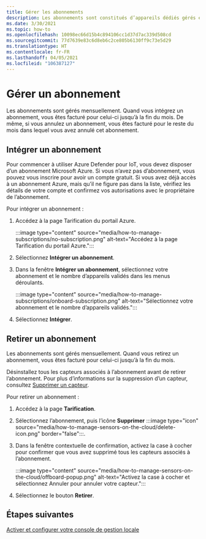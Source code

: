 ```yaml
---
title: Gérer les abonnements
description: Les abonnements sont constitués d’appareils dédiés gérés et peuvent être intégrés ou annulés en fonction des besoins.
ms.date: 3/30/2021
ms.topic: how-to
ms.openlocfilehash: 10098ec66d15b4c894106cc1d37d7ac339d508cd
ms.sourcegitcommit: 77d7639e83c6d8eb6c2ce805b6130ff9c73e5d29
ms.translationtype: HT
ms.contentlocale: fr-FR
ms.lasthandoff: 04/05/2021
ms.locfileid: "106387127"
---
```

# <a name="manage-a-subscription"></a>Gérer un abonnement

Les abonnements sont gérés mensuellement. Quand vous intégrez un abonnement, vous êtes facturé pour celui-ci jusqu’à la fin du mois. De même, si vous annulez un abonnement, vous êtes facturé pour le reste du mois dans lequel vous avez annulé cet abonnement.

## <a name="onboard-a-subscription"></a>Intégrer un abonnement

Pour commencer à utiliser Azure Defender pour IoT, vous devez disposer d’un abonnement Microsoft Azure. Si vous n’avez pas d’abonnement, vous pouvez vous inscrire pour avoir un compte gratuit. Si vous avez déjà accès à un abonnement Azure, mais qu’il ne figure pas dans la liste, vérifiez les détails de votre compte et confirmez vos autorisations avec le propriétaire de l’abonnement.

Pour intégrer un abonnement :

1. Accédez à la page Tarification du portail Azure. 

   :::image type="content" source="media/how-to-manage-subscriptions/no-subscription.png" alt-text="Accédez à la page Tarification du portail Azure.":::

1. Sélectionnez **Intégrer un abonnement**.

1. Dans la fenêtre **Intégrer un abonnement**, sélectionnez votre abonnement et le nombre d’appareils validés dans les menus déroulants. 

   :::image type="content" source="media/how-to-manage-subscriptions/onboard-subscription.png" alt-text="Sélectionnez votre abonnement et le nombre d’appareils validés.":::

1. Sélectionnez **Intégrer**.

## <a name="offboard-a-subscription"></a>Retirer un abonnement

Les abonnements sont gérés mensuellement. Quand vous retirez un abonnement, vous êtes facturé pour celui-ci jusqu’à la fin du mois.

Désinstallez tous les capteurs associés à l’abonnement avant de retirer l’abonnement. Pour plus d’informations sur la suppression d’un capteur, consultez [Supprimer un capteur](how-to-manage-sensors-on-the-cloud.md#delete-a-sensor). 

Pour retirer un abonnement :

1. Accédez à la page **Tarification**.
1. Sélectionnez l’abonnement, puis l’icône **Supprimer** :::image type="icon" source="media/how-to-manage-sensors-on-the-cloud/delete-icon.png" border="false":::.
1. Dans la fenêtre contextuelle de confirmation, activez la case à cocher pour confirmer que vous avez supprimé tous les capteurs associés à l’abonnement.

    :::image type="content" source="media/how-to-manage-sensors-on-the-cloud/offboard-popup.png" alt-text="Activez la case à cocher et sélectionnez Annuler pour annuler votre capteur.":::

1. Sélectionnez le bouton **Retirer**. 

## <a name="next-steps"></a>Étapes suivantes

[Activer et configurer votre console de gestion locale](how-to-activate-and-set-up-your-on-premises-management-console.md)

